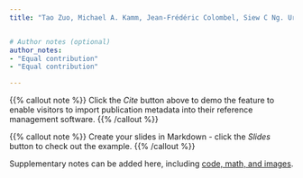 ```yaml
---
title: "Tao Zuo, Michael A. Kamm, Jean-Frédéric Colombel, Siew C Ng. Urbanization and the gut microbiota in health and inflammatory bowel disease. Nature Reviews Gastroenterology & Hepatology（2018）."


# Author notes (optional)
author_notes:
- "Equal contribution"
- "Equal contribution"

---
```


{{% callout note %}}
Click the *Cite* button above to demo the feature to enable visitors to import publication metadata into their reference management software.
{{% /callout %}}

{{% callout note %}}
Create your slides in Markdown - click the *Slides* button to check out the example.
{{% /callout %}}

Supplementary notes can be added here, including [code, math, and images](https://wowchemy.com/docs/writing-markdown-latex/).
